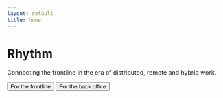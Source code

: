 ```yaml
---
layout: default
title: home
---
```


<div style="padding-bottom: 48px;">
<h1>Rhythm</h1>
<p>Connecting the frontline in the era of distributed, remote and hybrid work.</p>
<button type="button" name="button" class="button" onclick="window.location.href='/lassio/frontline';">For the frontline</button>
<button type="button" name="button" class="button" onclick="window.location.href='/lassio/back-office';">For the back office</button>
</div>
